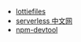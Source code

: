 
- [lottiefiles](https://lottiefiles.com/featured?page=2)
- [serverless 中文网](https://serverlesscloud.cn/)
- [npm-devtool](https://npm.devtool.tech/)

